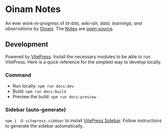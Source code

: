 # Oinam Notes

An ever work-in-progress of _tit-bits, wiki-ish, data, learnings, and observations_ by [Oinam](https://oinam.com/). The [Notes](https://notes.oinam.com) are [open source](https://github.com/oinam/notes).

## Development

Powered by [VitePress](https://vitepress.dev). Install the necessary modules to be able to run VitePress. Here is a quick reference for the simplest way to develop locally.

### Command

- Run locally: `npm run docs:dev`
- Build: `npm run docs:build`
- Preview the build: `npm run docs:preview`

### Sidebar (auto-generate)

`npm i -D vitepress-sidebar` to install [VitePress Sidebar](https://github.com/jooy2/vitepress-sidebar). Follow instructions to generate the sidebar automatically.